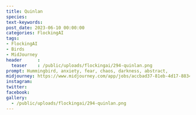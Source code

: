 ```yaml
---
title: Quinlan
species: 
text-keywords: 
post_date: 2023-06-10 00:00:00
categories: FlockingAI
tags:
- FlockingAI
- Birds
- MidJourney 
header      :
  teaser    : /public/uploads/flockingai/294-quinlan.png
prompt: Hummingbird, anxiety, fear, chaos, darkness, abstract,
midjourney: https://www.midjourney.com/app/jobs/accbad37-81eb-4d17-8834-eb11abc1da4a
instagram: 
twitter: 
facebook: 
gallery: 
  - /public/uploads/flockingai/294-quinlan.png
---
```


